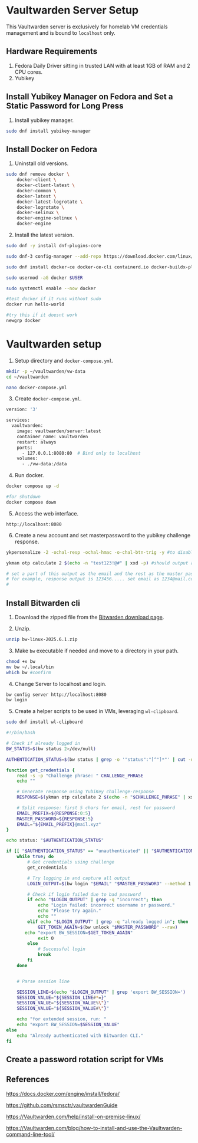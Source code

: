 # Vaultwarden Server Setup

This Vaultwarden server is exclusively for homelab VM credentials management and is bound to `localhost` only.

## Hardware Requirements

1. Fedora Daily Driver sitting in trusted LAN with at least 1GB of RAM and 2 CPU cores.
2. Yubikey

## Install Yubikey Manager on Fedora and Set a Static Password for Long Press

1. Install yubikey manager.

```bash
sudo dnf install yubikey-manager
```

## Install Docker on Fedora

1. Uninstall old versions.
```bash
sudo dnf remove docker \
    docker-client \
    docker-client-latest \
    docker-common \
    docker-latest \
    docker-latest-logrotate \
    docker-logrotate \
    docker-selinux \
    docker-engine-selinux \
    docker-engine
```

2. Install the latest version.
```bash
sudo dnf -y install dnf-plugins-core

sudo dnf-3 config-manager --add-repo https://download.docker.com/linux/fedora/docker-ce.repo

sudo dnf install docker-ce docker-ce-cli containerd.io docker-buildx-plugin docker-compose-plugin

sudo usermod -aG docker $USER

sudo systemctl enable --now docker

#test docker if it runs without sudo
docker run hello-world

#try this if it doesnt work
newgrp docker
```

# Vaultwarden setup

1. Setup directory and `docker-compose.yml`.
```bash
mkdir -p ~/vaultwarden/vw-data
cd ~/vaultwarden

nano docker-compose.yml
```

3. Create `docker-compose.yml`.
```bash
version: '3'

services:
  vaultwarden:
    image: vaultwarden/server:latest
    container_name: vaultwarden
    restart: always
    ports:
      - 127.0.0.1:8080:80  # Bind only to localhost
    volumes:
      - ./vw-data:/data
```

4. Run docker.

```bash
docker compose up -d

#for shutdown
docker compose down
```

5. Access the web interface.

`http://localhost:8080`

6. Create a new account and set masterpassword to the yubikey challenge response.
```bash
ykpersonalize -2 -ochal-resp -ochal-hmac -o-chal-btn-trig -y #to disable touch

ykman otp calculate 2 $(echo -n "test123!@#" | xxd -p) #should output a deterministic value

# set a part of this output as the email and the rest as the master password
# for example, response output is 123456..... set email as 1234@mail.com and the rest as the password
#
```

## Install Bitwarden cli

1. Download the zipped file from the [Bitwarden download page](https://bitwarden.com/download/?app=cli&platform=linux).

2. Unzip.
```bash
unzip bw-linux-2025.6.1.zip
```

3. Make `bw` executable if needed and move to a directory in your path.
```bash
chmod +x bw
mv bw ~/.local/bin
which bw #confirm
```

4. Change Server to localhost and login.
```bash
bw config server http://localhost:8080
bw login
```

5. Create a helper scripts to be used in VMs, leveraging `wl-clipboard`.
```bash
sudo dnf install wl-clipboard
```

```bash
#!/bin/bash

# Check if already logged in
BW_STATUS=$(bw status 2>/dev/null)

AUTHENTICATION_STATUS=$(bw status | grep -o '"status":"[^"]*"' | cut -d':' -f2 | tr -d '"')

function get_credentials {
    read -s -p "Challenge phrase: " CHALLENGE_PHRASE
    echo ""

    # Generate response using YubiKey challenge-response
    RESPONSE=$(ykman otp calculate 2 $(echo -n "$CHALLENGE_PHRASE" | xxd -p))

    # Split response: first 5 chars for email, rest for password
    EMAIL_PREFIX=${RESPONSE:0:5}
    MASTER_PASSWORD=${RESPONSE:5}
    EMAIL="${EMAIL_PREFIX}@mail.xyz"
}

echo status: "$AUTHENTICATION_STATUS"

if [[ "$AUTHENTICATION_STATUS" == "unauthenticated" || "$AUTHENTICATION_STATUS" == "locked" ]]; then
    while true; do
        # Get credentials using challenge
        get_credentials

        # Try logging in and capture all output
        LOGIN_OUTPUT=$(bw login "$EMAIL" "$MASTER_PASSWORD" --method 1 2>&1)

        # Check if login failed due to bad password
        if echo "$LOGIN_OUTPUT" | grep -q "incorrect"; then
            echo "Login failed: incorrect username or password."
            echo "Please try again."
            echo ""
        elif echo "$LOGIN_OUTPUT" | grep -q "already logged in"; then
            GET_TOKEN_AGAIN=$(bw unlock "$MASTER_PASSWORD" --raw)
	   echo "export BW_SESSION=$GET_TOKEN_AGAIN"
            exit 0
        else
            # Successful login
            break
        fi
    done


    # Parse session line

    SESSION_LINE=$(echo "$LOGIN_OUTPUT" | grep 'export BW_SESSION=')
    SESSION_VALUE="${SESSION_LINE#*=}"
    SESSION_VALUE="${SESSION_VALUE%\"}"
    SESSION_VALUE="${SESSION_VALUE#\"}"

    echo "for extended session, run: "
    echo "export BW_SESSION=$SESSION_VALUE"
else
    echo "Already authenticated with Bitwarden CLI."
fi

```


## Create a password rotation script for VMs




## References

https://docs.docker.com/engine/install/fedora/

https://github.com/rsmsctr/vaultwardenGuide

https://Vaultwarden.com/help/install-on-premise-linux/

https://Vaultwarden.com/blog/how-to-install-and-use-the-Vaultwarden-command-line-tool/
